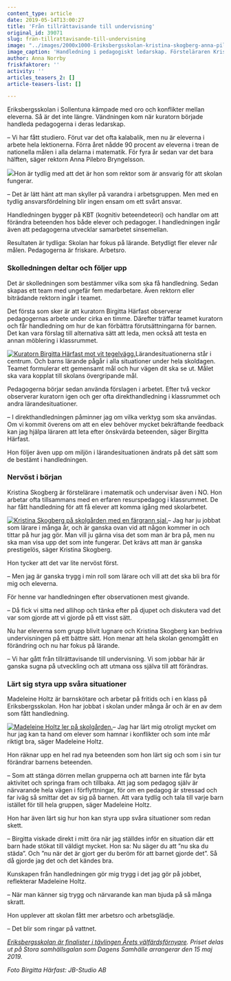 ```yaml
---
content_type: article
date: 2019-05-14T13:00:27
title: 'Från tillrättavisande till undervisning'
original_id: 39071
slug: fran-tillrattavisande-till-undervisning
image: "../images/2000x1000-Eriksbergsskolan-kristina-skogberg-anna-pilebro-bryngelsson-madeleine-holtz-foto-tt-pontus-lundahl.jpg"
image_caption: 'Handledning i pedagogiskt ledarskap. Försteläraren Kristina Skogberg, rektorn Anna Pilebro Bryngelsson och barnskötaren Madeleine Holtz har växt som ledare tack vare handledning av kuratorn.    '
author: Anna Norrby
friskfaktorer: ''
activity: ''
articles_teasers_2: []
article-teasers-list: []

---
```


Eriksbergsskolan i Sollentuna kämpade med oro och konflikter mellan eleverna. Så är det inte längre. Vändningen kom när kuratorn började handleda pedagogerna i deras ledarskap.

– Vi har fått studiero. Förut var det ofta kalabalik, men nu är eleverna i arbete hela lektionerna. Förra året nådde 90 procent av eleverna i trean de nationella målen i alla delarna i matematik. För fyra år sedan var det bara hälften, säger rektorn Anna Pilebro Bryngelsson.

[![](https://www.suntarbetsliv.se/wp-content/uploads/2019/05/200x220-Eriksbergsskolan-anna-pilebro-bryngelsson-foto-tt-pontus-lundahl.jpg)](https://www.suntarbetsliv.se/wp-content/uploads/2019/05/200x220-Eriksbergsskolan-anna-pilebro-bryngelsson-foto-tt-pontus-lundahl.jpg)Hon är tydlig med att det är hon som rektor som är ansvarig för att skolan fungerar.

– Det är lätt hänt att man skyller på varandra i arbetsgruppen. Men med en tydlig ansvarsfördelning blir ingen ensam om ett svårt ansvar.

Handledningen bygger på KBT (kognitiv beteendeteori) och handlar om att förändra beteenden hos både elever och pedagoger. I handledningen ingår även att pedagogerna utvecklar samarbetet sinsemellan.

Resultaten är tydliga: Skolan har fokus på lärande. Betydligt fler elever når målen. Pedagogerna är friskare. Arbetsro.

### Skolledningen deltar och följer upp

Det är skolledningen som bestämmer vilka som ska få handledning. Sedan skapas ett team med ungefär fem medarbetare. Även rektorn eller biträdande rektorn ingår i teamet.

Det första som sker är att kuratorn Birgitta Härfast observerar pedagogernas arbete under cirka en timme. Därefter träffar teamet kuratorn och får handledning om hur de kan förbättra förutsättningarna för barnen. Det kan vara förslag till alternativa sätt att leda, men också att testa en annan möblering i klassrummet.

[![Kuratorn Birgitta Härfast mot vit tegelvägg. ](https://www.suntarbetsliv.se/wp-content/uploads/2019/05/Birgitta-Haerfast-foto-JB-Studio-AB.jpg)](https://www.suntarbetsliv.se/wp-content/uploads/2019/05/Birgitta-Haerfast-foto-JB-Studio-AB.jpg)Lärandesituationerna står i centrum. Och barns lärande pågår i alla situationer under hela skoldagen. Teamet formulerar ett gemensamt mål och hur vägen dit ska se ut. Målet ska vara kopplat till skolans övergripande mål.

Pedagogerna börjar sedan använda förslagen i arbetet. Efter två veckor observerar kuratorn igen och ger ofta direkthandledning i klassrummet och andra lärandesituationer.

– I direkthandledningen påminner jag om vilka verktyg som ska användas. Om vi kommit överens om att en elev behöver mycket bekräftande feedback kan jag hjälpa läraren att leta efter önskvärda beteenden, säger Birgitta Härfast.

Hon följer även upp om miljön i lärandesituationen ändrats på det sätt som de bestämt i handledningen.

### Nervöst i början

Kristina Skogberg är förstelärare i matematik och undervisar även i NO. Hon arbetar ofta tillsammans med en erfaren resurspedagog i klassrummet. De har fått handledning för att få elever att komma igång med skolarbetet.

[![Kristina Skogberg på skolgården med en färgrann sjal. ](https://www.suntarbetsliv.se/wp-content/uploads/2019/05/200x220-Eriksbergsskolan-kristina-skogberg-foto-tt-pontus-lundahl.jpg)](https://www.suntarbetsliv.se/wp-content/uploads/2019/05/200x220-Eriksbergsskolan-kristina-skogberg-foto-tt-pontus-lundahl.jpg)– Jag har ju jobbat som lärare i många år, och är ganska ovan vid att någon kommer in och tittar på hur jag gör. Man vill ju gärna visa det som man är bra på, men nu ska man visa upp det som inte fungerar. Det krävs att man är ganska prestigelös, säger Kristina Skogberg.

Hon tycker att det var lite nervöst först.

– Men jag är ganska trygg i min roll som lärare och vill att det ska bli bra för mig och eleverna.

För henne var handledningen efter observationen mest givande.

– Då fick vi sitta ned allihop och tänka efter på djupet och diskutera vad det var som gjorde att vi gjorde på ett visst sätt.

Nu har eleverna som grupp blivit lugnare och Kristina Skogberg kan bedriva undervisningen på ett bättre sätt. Hon menar att hela skolan genomgått en förändring och nu har fokus på lärande.

– Vi har gått från tillrättavisande till undervisning. Vi som jobbar här är ganska sugna på utveckling och att utmana oss själva till att förändras.

### Lärt sig styra upp svåra situationer

Madeleine Holtz är barnskötare och arbetar på fritids och i en klass på Eriksbergsskolan. Hon har jobbat i skolan under många år och är en av dem som fått handledning.

[![Madeleine Holtz ler på skolgården.](https://www.suntarbetsliv.se/wp-content/uploads/2019/05/200x220-Eriksbergsskolan-madeleine-holtz-foto-tt-pontus-lundahl.jpg)](https://www.suntarbetsliv.se/wp-content/uploads/2019/05/200x220-Eriksbergsskolan-madeleine-holtz-foto-tt-pontus-lundahl.jpg)– Jag har lärt mig otroligt mycket om hur jag kan ta hand om elever som hamnar i konflikter och som inte mår riktigt bra, säger Madeleine Holtz.

Hon räknar upp en hel rad nya beteenden som hon lärt sig och som i sin tur förändrar barnens beteenden.

– Som att stänga dörren mellan grupperna och att barnen inte får byta aktivitet och springa fram och tillbaka. Att jag som pedagog själv är närvarande hela vägen i förflyttningar, för om en pedagog är stressad och far iväg så smittar det av sig på barnen. Att vara tydlig och tala till varje barn istället för till hela gruppen, säger Madeleine Holtz.

Hon har även lärt sig hur hon kan styra upp svåra situationer som redan skett.

– Birgitta viskade direkt i mitt öra när jag ställdes inför en situation där ett barn hade stökat till väldigt mycket. Hon sa: Nu säger du att ”nu ska du städa”. Och ”nu när det är gjort ger du beröm för att barnet gjorde det”. Så då gjorde jag det och det kändes bra.

Kunskapen från handledningen gör mig trygg i det jag gör på jobbet, reflekterar Madeleine Holtz.

– När man känner sig trygg och närvarande kan man bjuda på så många skratt.

Hon upplever att skolan fått mer arbetsro och arbetsglädje.

– Det blir som ringar på vattnet.

_[Eriksbergsskolan är finalister i tävlingen Årets välfärdsförnyare](https://www.dagenssamhalle.se/nyhet/de-kan-bli-arets-valfardsfornyare-27174). Priset delas ut på Stora samhällsgalan som Dagens Samhälle arrangerar den 15 maj 2019._

_Foto Birgitta Härfast: JB-Studio AB_

